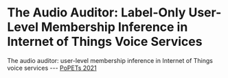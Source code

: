 # The Audio Auditor: Label-Only User-Level Membership Inference in Internet of Things Voice Services

The audio auditor: user-level membership inference in Internet of Things voice services  --- [PoPETs 2021](https://researchonline.jcu.edu.au/64660/1/64660.pdf)

